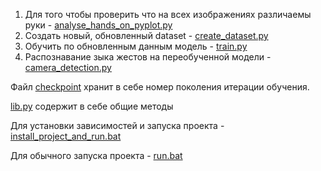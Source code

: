 1) Для того чтобы проверить что на всех изображениях различаемы руки - [analyse_hands_on_pyplot.py](analyse_hands_on_pyplot.py)
2) Создать новый, обновленный dataset - [create_dataset.py](create_dataset.py)
3) Обучить по обновленным данным модель - [train.py](train.py)
4) Распознавание зыка жестов на переобученной модели - [camera_detection.py](camera_detection.py)

Файл [checkpoint](checkpoint) хранит в себе номер поколения итерации обучения.

[lib.py](lib.py) содержит в себе общие методы

Для установки зависимостей и запуска проекта - [install_project_and_run.bat](install_project_and_run.bat)

Для обычного запуска проекта - [run.bat](run.bat)